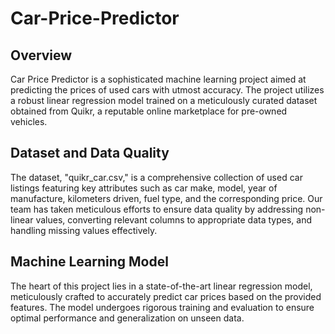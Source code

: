 # Car-Price-Predictor
## Overview

Car Price Predictor is a sophisticated machine learning project aimed at predicting the prices of used cars with utmost accuracy. The project utilizes a robust linear regression model trained on a meticulously curated dataset obtained from Quikr, a reputable online marketplace for pre-owned vehicles.

## Dataset and Data Quality

The dataset, "quikr_car.csv," is a comprehensive collection of used car listings featuring key attributes such as car make, model, year of manufacture, kilometers driven, fuel type, and the corresponding price. Our team has taken meticulous efforts to ensure data quality by addressing non-linear values, converting relevant columns to appropriate data types, and handling missing values effectively.

## Machine Learning Model

The heart of this project lies in a state-of-the-art linear regression model, meticulously crafted to accurately predict car prices based on the provided features. The model undergoes rigorous training and evaluation to ensure optimal performance and generalization on unseen data.
